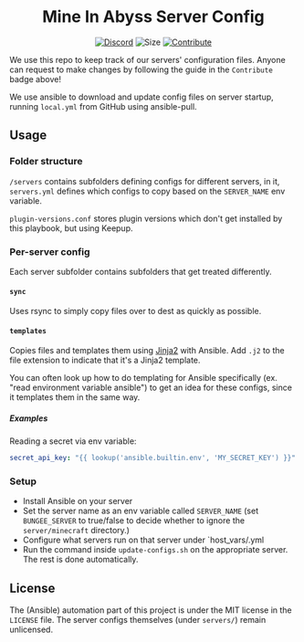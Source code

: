<div align="center">

# Mine In Abyss Server Config
[![Discord](https://badgen.net/discord/members/QXPCk2y)](https://discord.gg/QXPCk2y)
![Size](https://img.shields.io/github/repo-size/MineInAbyss/server-config)
[![Contribute](https://shields.io/badge/Contribute-e57be5?logo=github%20sponsors&style=flat&logoColor=white)](https://mineinabyss.com/config)
</div>

We use this repo to keep track of our servers' configuration files. Anyone can request to make changes by following the guide in the `Contribute` badge above!

We use ansible to download and update config files on server startup, running `local.yml` from GitHub using ansible-pull.

## Usage

### Folder structure

`/servers` contains subfolders defining configs for different servers, in it, `servers.yml` defines which configs to copy based on the `SERVER_NAME` env variable.

`plugin-versions.conf` stores plugin versions which don't get installed by this playbook, but using Keepup.

### Per-server config

Each server subfolder contains subfolders that get treated differently.

#### `sync`

Uses rsync to simply copy files over to dest as quickly as possible.

#### `templates`

Copies files and templates them using [Jinja2](https://jinja.palletsprojects.com/en/3.0.x/templates/) with Ansible. Add `.j2` to the file extension to indicate that it's a Jinja2 template.

You can often look up how to do templating for Ansible specifically (ex. "read environment variable ansible") to get an idea for these configs, since it templates them in the same way.

##### Examples

Reading a secret via env variable:
```yaml
secret_api_key: "{{ lookup('ansible.builtin.env', 'MY_SECRET_KEY') }}"
``` 

### Setup
- Install Ansible on your server
- Set the server name as an env variable called `SERVER_NAME` (set `BUNGEE_SERVER` to true/false to decide whether to ignore the `server/minecraft` directory.)
- Configure what servers run on that server under `host_vars/<hostname>.yml
- Run the command inside `update-configs.sh` on the appropriate server. The rest is done automatically.

## License

The (Ansible) automation part of this project is under the MIT license in the `LICENSE` file. The server configs themselves (under `servers/`) remain unlicensed.
